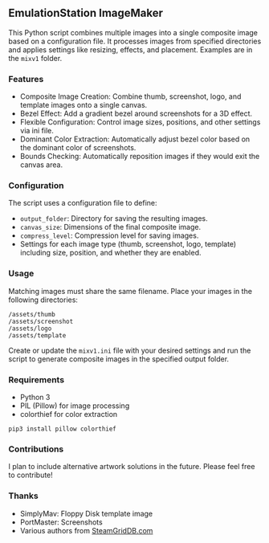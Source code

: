## EmulationStation ImageMaker
This Python script combines multiple images into a single composite image based on a configuration file. It processes images from specified directories and applies settings like resizing, effects, and placement. Examples are in the `mixv1` folder.

### Features
- Composite Image Creation: Combine thumb, screenshot, logo, and template images onto a single canvas.
- Bezel Effect: Add a gradient bezel around screenshots for a 3D effect.
- Flexible Configuration: Control image sizes, positions, and other settings via ini file.
- Dominant Color Extraction: Automatically adjust bezel color based on the dominant color of screenshots.
- Bounds Checking: Automatically reposition images if they would exit the canvas area.

### Configuration
The script uses a configuration file to define:

- `output_folder`: Directory for saving the resulting images.
- `canvas_size`: Dimensions of the final composite image.
- `compress_level`: Compression level for saving images.
- Settings for each image type (thumb, screenshot, logo, template) including size, position, and whether they are enabled.

### Usage
Matching images must share the same filename. Place your images in the following directories:

`/assets/thumb`  
`/assets/screenshot`  
`/assets/logo`  
`/assets/template`  

Create or update the `mixv1.ini` file with your desired settings and run the script to generate composite images in the specified output folder.

### Requirements
- Python 3
- PIL (Pillow) for image processing
- colorthief for color extraction

`pip3 install pillow colorthief`

### Contributions
I plan to include alternative artwork solutions in the future. Please feel free to contribute!

### Thanks
- SimplyMav: Floppy Disk template image  
- PortMaster: Screenshots  
- Various authors from [SteamGridDB.com](https://www.steamgriddb.com)  